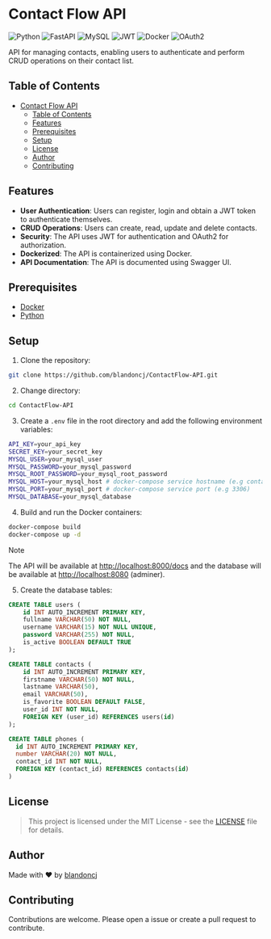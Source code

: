 # Contact Flow API

![Python](https://img.shields.io/badge/Python-3.12-%233776AB?logo=python&logoColor=%233776AB)
![FastAPI](https://img.shields.io/badge/FastAPI-Framework-%23009688?logo=fastapi&logoColor=%23009688)
![MySQL](https://img.shields.io/badge/MySQL-8.0-%234479A1?logo=mysql&logoColor=%234479A1)
![JWT](https://img.shields.io/badge/JWT-Authentication-%23323330?logo=jsonwebtokens&logoColor=%23323330)
![Docker](https://img.shields.io/badge/Docker-2496ED?logo=docker&logoColor=white)
![OAuth2](https://img.shields.io/badge/OAuth2-F4474F)

API for managing contacts, enabling users to authenticate and perform CRUD operations
on their contact list.

## Table of Contents

- [Contact Flow API](#contact-flow-api)
  - [Table of Contents](#table-of-contents)
  - [Features](#features)
  - [Prerequisites](#prerequisites)
  - [Setup](#setup)
  - [License](#license)
  - [Author](#author)
  - [Contributing](#contributing)

## Features

- **User Authentication**: Users can register, login and obtain a JWT token to
authenticate themselves.
- **CRUD Operations**: Users can create, read, update and delete contacts.
- **Security**: The API uses JWT for authentication and OAuth2 for authorization.
- **Dockerized**: The API is containerized using Docker.
- **API Documentation**: The API is documented using Swagger UI.

## Prerequisites

- [Docker](https://www.docker.com/)
- [Python](https://www.python.org/)

## Setup

1. Clone the repository:

```bash
git clone https://github.com/blandoncj/ContactFlow-API.git 
```

2. Change directory:

```bash
cd ContactFlow-API
```

3. Create a `.env` file in the root directory and add the following environment variables:

```bash
API_KEY=your_api_key
SECRET_KEY=your_secret_key
MYSQL_USER=your_mysql_user
MYSQL_PASSWORD=your_mysql_password
MYSQL_ROOT_PASSWORD=your_mysql_root_password
MYSQL_HOST=your_mysql_host # docker-compose service hostname (e.g contact_flow)
MYSQL_PORT=your_mysql_port # docker-compose service port (e.g 3306)
MYSQL_DATABASE=your_mysql_database
```

4. Build and run the Docker containers:
  
```bash
docker-compose build
docker-compose up -d
```

> [!NOTE]
> The API will be available at <http://localhost:8000/docs> and the database will be available at <http://localhost:8080> (adminer).

5. Create the database tables:
  
```sql
CREATE TABLE users (
    id INT AUTO_INCREMENT PRIMARY KEY,
    fullname VARCHAR(50) NOT NULL,
    username VARCHAR(15) NOT NULL UNIQUE,
    password VARCHAR(255) NOT NULL,
    is_active BOOLEAN DEFAULT TRUE
);

CREATE TABLE contacts (
    id INT AUTO_INCREMENT PRIMARY KEY,
    firstname VARCHAR(50) NOT NULL,
    lastname VARCHAR(50),
    email VARCHAR(50),
    is_favorite BOOLEAN DEFAULT FALSE,
    user_id INT NOT NULL,
    FOREIGN KEY (user_id) REFERENCES users(id)
);

CREATE TABLE phones (
  id INT AUTO_INCREMENT PRIMARY KEY,
  number VARCHAR(20) NOT NULL,
  contact_id INT NOT NULL,
  FOREIGN KEY (contact_id) REFERENCES contacts(id)
)
```

## License

> This project is licensed under the MIT License - see the [LICENSE](LICENSE) file for details.

## Author

Made with ❤️  by [blandoncj](https://github.com/blandoncj)

## Contributing

Contributions are welcome. Please open a issue or create a pull request to contribute.
